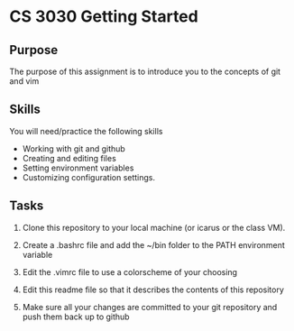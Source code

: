 # CS 3030 Getting Started

## Purpose
The purpose of this assignment is to introduce you to the concepts of git and
vim

## Skills
You will need/practice the following skills
+ Working with git and github
+ Creating and editing files
+ Setting environment variables
+ Customizing configuration settings.

## Tasks
1. Clone this repository to your local machine (or icarus or the class VM).

2. Create a .bashrc file and add the ~/bin folder to the PATH environment
variable

3. Edit the .vimrc file to use a colorscheme of your choosing

4. Edit this readme file so that it describes the contents of this repository

5. Make sure all your changes are committed to your git repository and push them
back up to github
